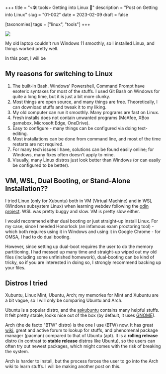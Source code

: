 +++
title = "<🛠️ tools> Getting into Linux 🐧"
description = "Post on Getting into Linux"
slug = "01-002"
date = 2023-02-09
draft = false

[taxonomies]
tags = ["linux", "tools"]
+++

![](../linux.png)

My old laptop couldn't run Windows 11 smoothly, so I installed Linux, and things worked pretty well.

In this post, I will be 

## My reasons for switching to Linux

1. The built-in Bash. Windows' Powershell, Command Prompt have esoteric syntaxes for most of the stuffs. I used Git Bash on Windows for quite a long time, but it is just a bit more clunky.
2. Most things are open source, and many things are free. Theoretically, I can download stuffs and tweak it to my liking.
3. My old computer can run it smoothly. Many programs are fast on Linux.
4. Fresh installs does not contain unwanted programs (McAfee, XBox gamebox, Microsoft Edge, OneDrive).
5. Easy to configure - many things can be configured via doing text-editing.
6. Most installations can be done from command line, and most of the time restarts are not required.
7. For many tech issues I have, solutions can be found easily online; for Windows, many fixes often doesn't apply to mine.
8. Visually, many Linux distros just look better than Windows (or can easily be configured to be better).

## VM, WSL, Dual Booting, or Stand-Alone Installation??

I tried Linux (only for Xubuntu) both in VM (Virtual Machine) and in WSL (Windows subsystem Linux) when learning webdev following the [odin project](https://www.theodinproject.com/). WSL was pretty buggy and slow. VM is pretty slow either.

I would recommend either dual booting or just straight-up install Linux. For my case, since I needed Honorlock (an infamous exam proctoring tool) - which both requires using it in Windows and using it in Google Chrome - for OMSA, I had to do dual booting.

However, since setting up dual-boot requires the user to do the memory partitioning, I had messed up many time and straight-up wiped out my old files (including some unfinished homework), dual-booting can be kind of tricky, so if you are interested in doing so, I strongly recommend backing up your files.

## Distros I tried

Xubuntu, Linux Mint, Ubuntu, Arch; my memories for Mint and Xubuntu are a bit vague, so I will only be comparing Ubuntu and Arch.

Ubuntu is a popular distro, and the [askubuntu](https://askubuntu.com/) contains many helpful stuffs. It felt pretty stable, looks nice out of the box (by default, it uses [GNOME](https://www.gnome.org/)).

Arch (the de facto "BTW" distro) is the one I use (BTW) now. It has great [wiki](https://wiki.archlinux.org/), great and active forum to lookup for stuffs, and phenomenal package manager (pacman) compared to that of Ubuntu (apt). It is a **rolling release** distro (in contrast to **stable release** distros like Ubuntu), so the users can often try out newest packages, which might comes with the risk of breaking the system.

Arch is harder to install, but the process forces the user to go into the Arch wiki to learn stuffs. I will be making another post on this.


